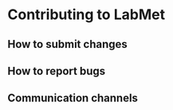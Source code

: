 # Contributing to LabMet

## How to submit changes

## How to report bugs

## Communication channels
